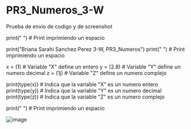# PR3_Numeros_3-W
Prueba de envio de codigo y de screenshot 

print(" ") # Print imprimiendo un espacio

print("Briana Sarahi Sanchez Perez 3-W, PR3_Numeros")
print(" ") # Print imprimiendo un espacio

x = (1) # Variable "X" define un entero
y = (2.8) # Variable "Y" define un numero decimal
z = (1j) # Variable "Z" define un numero complejo

print(type(x)) # Indica que la variable "X" es un numero entero
print(type(y)) # Indica que la variable "Y" es un numero decimal
print(type(z)) # Indica que la variable "Z" es un numero complejo

print(" ") # Print imprimiendo un espacio

![image](https://github.com/user-attachments/assets/a6ed50e3-740b-4098-b75f-c77a293059e7)
